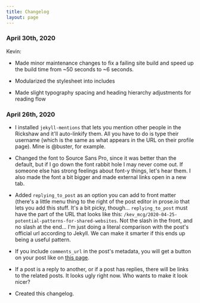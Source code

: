 ```yaml
---
title: Changelog
layout: page
---
```


### April 30th, 2020

Kevin:

- Made minor maintenance changes to fix a failing site build and speed up the build time from ~50 seconds to ~6 seconds.

- Modularized the stylesheet into includes

- Made slight typography spacing and heading hierarchy adjustments for reading flow

### April 26th, 2020

- I installed `jekyll-mentions` that lets you mention other people in the Rickshaw and it'll auto-linkify them. All you have to do is type their username (which is the same as what appears in the URL on their profile page). Mine is @buster, for example.

- Changed the font to Source Sans Pro, since it was better than the default, but if I go down the font rabbit hole I may never come out. If someone else has strong feelings about font-y things, let's hear them. I also made the font a bit bigger and made external links open in a new tab. 

- Added `replying_to_post` as an option you can add to front matter (there's a little menu thing to the right of the post editor in prose.io that lets you add this stuff. It's a bit picky, though... `replying_to_post` must have the part of the URL that looks like this: `/kev_mcg/2020-04-25-potential-patterns-for-shared-websites`. Not the slash in the front, and no slash at the end... I'm just doing a literal comparison with the post's official url according to Jekyll. We can make it smarter if this ends up being a useful pattern.

- If you include `comments_url` in the post's metadata, you will get a button on your post like on [this page](https://busterbenson.github.io/rickshaw/buster/2020-04-26-testing-a-reply).

- If a post is a reply to another, or if a post has replies, there will be links to the related posts. It looks ugly right now. Who wants to make it look nicer?

- Created this changelog.


